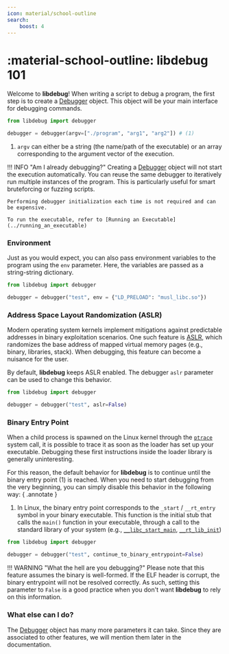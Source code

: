 ```yaml
---
icon: material/school-outline
search:
    boost: 4
---
```

# :material-school-outline: **libdebug** 101
Welcome to **libdebug**! When writing a script to debug a program, the first step is to create a [Debugger](../../from_pydoc/generated/debugger/debugger/) object. This object will be your main interface for debugging commands.

```python
from libdebug import debugger

debugger = debugger(argv=["./program", "arg1", "arg2"]) # (1)
```

1. `argv` can either be a string (the name/path of the executable) or an array corresponding to the argument vector of the execution.

!!! INFO "Am I already debugging?"
    Creating a [Debugger](../../from_pydoc/generated/debugger/debugger/) object will not start the execution automatically. You can reuse the same debugger to iteratively run multiple instances of the program. This is particularly useful for smart bruteforcing or fuzzing scripts.

    Performing debugger initialization each time is not required and can be expensive.

    To run the executable, refer to [Running an Executable](../running_an_executable)

### Environment
Just as you would expect, you can also pass environment variables to the program using the `env` parameter. Here, the variables are passed as a string-string dictionary.

```python
from libdebug import debugger

debugger = debugger("test", env = {"LD_PRELOAD": "musl_libc.so"})
```

### Address Space Layout Randomization (ASLR)
Modern operating system kernels implement mitigations against predictable addresses in binary exploitation scenarios. One such feature is [ASLR](https://en.wikipedia.org/wiki/Address_space_layout_randomization), which randomizes the base address of mapped virtual memory pages (e.g., binary, libraries, stack). When debugging, this feature can become a nuisance for the user.

By default, **libdebug** keeps ASLR enabled. The debugger `aslr` parameter can be used to change this behavior.

```python
from libdebug import debugger

debugger = debugger("test", aslr=False)
```

### Binary Entry Point
When a child process is spawned on the Linux kernel through the [`ptrace`](https://man7.org/linux/man-pages/man2/ptrace.2.html) system call, it is possible to trace it as soon as the loader has set up your executable. Debugging these first instructions inside the loader library is generally uninteresting.

For this reason, the default behavior for **libdebug** is to continue until the binary entry point (1) is reached. When you need to start debugging from the very beginning, you can simply disable this behavior in the following way:
{ .annotate }

1. In Linux, the binary entry point corresponds to the `_start` / `__rt_entry` symbol in your binary executable. This function is the initial stub that calls the `main()` function in your executable, through a call to the standard library of your system (e.g., [`__libc_start_main`](https://refspecs.linuxbase.org/LSB_3.0.0/LSB-PDA/LSB-PDA/baselib---libc-start-main-.html), [`__rt_lib_init`](https://developer.arm.com/documentation/dui0475/m/the-c-and-c---library-functions-reference/--rt-entry))

```python
from libdebug import debugger

debugger = debugger("test", continue_to_binary_entrypoint=False)
```

!!! WARNING "What the hell are you debugging?"
    Please note that this feature assumes the binary is well-formed. If the ELF header is corrupt, the binary entrypoint will not be resolved correctly. As such, setting this parameter to `False` is a good practice when you don't want **libdebug** to rely on this information.

### What else can I do?
The [Debugger](../../from_pydoc/generated/debugger/debugger/) object has many more parameters it can take. Since they are associated to other features, we will mention them later in the documentation.